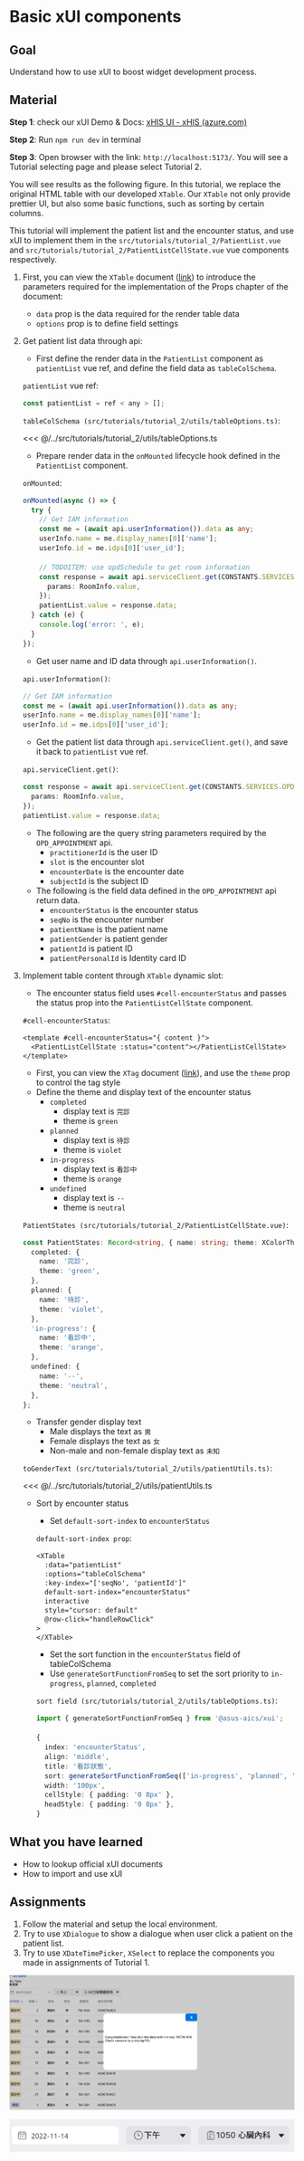 # Basic xUI components

## Goal

Understand how to use xUI to boost widget development process.

## Material

**Step 1**: check our xUI Demo & Docs: [xHIS UI - xHIS (azure.com)](https://aics-xhis.southeastasia.cloudapp.azure.com/web/xui/)

**Step 2**: Run `npm run dev` in terminal

**Step 3**: Open browser with the link: `http://localhost:5173/`. You will see a Tutorial selecting page and please select Tutorial 2.

You will see results as the following figure. In this tutorial, we replace the original HTML table with our developed `XTable`. Our `XTable` not only provide prettier UI, but also some basic functions, such as sorting by certain columns.

This tutorial will implement the patient list and the encounter status, and use xUI to implement them in the `src/tutorials/tutorial_2/PatientList.vue` and `src/tutorials/tutorial_2/PatientListCellState.vue` vue components respectively.

1. First, you can view the `XTable` document ([link](https://aics-xhis.southeastasia.cloudapp.azure.com/web/xui/?tab=XTable)) to introduce the parameters required for the implementation of the Props chapter of the document:
   - `data` prop is the data required for the render table data
   - `options` prop is to define field settings
2. Get patient list data through api:

   - First define the render data in the `PatientList` component as `patientList` vue ref, and define the field data as `tableColSchema`.

   `patientList` vue ref:

   ```js
   const patientList = ref < any > [];
   ```

   `tableColSchema (src/tutorials/tutorial_2/utils/tableOptions.ts)`:

   <<< @/../src/tutorials/tutorial_2/utils/tableOptions.ts

   - Prepare render data in the `onMounted` lifecycle hook defined in the `PatientList` component.

   `onMounted`:

   ```ts
   onMounted(async () => {
     try {
       // Get IAM information
       const me = (await api.userInformation()).data as any;
       userInfo.name = me.display_names[0]['name'];
       userInfo.id = me.idps[0]['user_id'];

       // TODOITEM: use opdSchedule to get room information
       const response = await api.serviceClient.get(CONSTANTS.SERVICES.OPD_APPOINTMENT, {
         params: RoomInfo.value,
       });
       patientList.value = response.data;
     } catch (e) {
       console.log('error: ', e);
     }
   });
   ```

   - Get user name and ID data through `api.userInformation()`.

   `api.userInformation()`:

   ```ts
   // Get IAM information
   const me = (await api.userInformation()).data as any;
   userInfo.name = me.display_names[0]['name'];
   userInfo.id = me.idps[0]['user_id'];
   ```

   - Get the patient list data through `api.serviceClient.get()`, and save it back to `patientList` vue ref.

   `api.serviceClient.get()`:

   ```ts
   const response = await api.serviceClient.get(CONSTANTS.SERVICES.OPD_APPOINTMENT, {
     params: RoomInfo.value,
   });
   patientList.value = response.data;
   ```

   - The following are the query string parameters required by the `OPD_APPOINTMENT` api.
     - `practitionerId` is the user ID
     - `slot` is the encounter slot
     - `encounterDate` is the encounter date
     - `subjectId` is the subject ID
   - The following is the field data defined in the `OPD_APPOINTMENT` api return data.
     - `encounterStatus` is the encounter status
     - `seqNo` is the encounter number
     - `patientName` is the patient name
     - `patientGender` is patient gender
     - `patientId` is patient ID
     - `patientPersonalId` is Identity card ID

3. Implement table content through `XTable` dynamic slot:

   - The encounter status field uses `#cell-encounterStatus` and passes the status prop into the `PatientListCellState` component.

   `#cell-encounterStatus`:

   ```vue
   <template #cell-encounterStatus="{ content }">
     <PatientListCellState :status="content"></PatientListCellState>
   </template>
   ```

   - First, you can view the `XTag` document ([link](https://aics-xhis.southeastasia.cloudapp.azure.com/web/xui/?tab=XTag)), and use the `theme` prop to control the tag style
   - Define the theme and display text of the encounter status
     - `completed`
       - display text is `完診`
       - theme is `green`
     - `planned`
       - display text is `待診`
       - theme is `violet`
     - `in-progress`
       - display text is `看診中`
       - theme is `orange`
     - `undefined`
       - display text is `--`
       - theme is `neutral`

   `PatientStates (src/tutorials/tutorial_2/PatientListCellState.vue)`:

   ```ts
   const PatientStates: Record<string, { name: string; theme: XColorTheme }> = {
     completed: {
       name: '完診',
       theme: 'green',
     },
     planned: {
       name: '待診',
       theme: 'violet',
     },
     'in-progress': {
       name: '看診中',
       theme: 'orange',
     },
     undefined: {
       name: '--',
       theme: 'neutral',
     },
   };
   ```

   - Transfer gender display text
     - Male displays the text as `男`
     - Female displays the text as `女`
     - Non-male and non-female display text as `未知`

   `toGenderText (src/tutorials/tutorial_2/utils/patientUtils.ts)`:

   <<< @/../src/tutorials/tutorial_2/utils/patientUtils.ts

   - Sort by encounter status

     - Set `default-sort-index` to `encounterStatus`

     `default-sort-index prop`:

     ```vue
     <XTable
       :data="patientList"
       :options="tableColSchema"
       :key-index="['seqNo', 'patientId']"
       default-sort-index="encounterStatus"
       interactive
       style="cursor: default"
       @row-click="handleRowClick"
     >
     </XTable>
     ```

     - Set the sort function in the `encounterStatus` field of tableColSchema
     - Use `generateSortFunctionFromSeq` to set the sort priority to `in-progress`, `planned`, `completed`

     `sort field (src/tutorials/tutorial_2/utils/tableOptions.ts)`:

     ```ts
     import { generateSortFunctionFromSeq } from '@asus-aics/xui';

     {
       index: 'encounterStatus',
       align: 'middle',
       title: '看診狀態',
       sort: generateSortFunctionFromSeq(['in-progress', 'planned', 'completed']),
       width: '100px',
       cellStyle: { padding: '0 8px' },
       headStyle: { padding: '0 8px' },
     }
     ```

## What you have learned

- How to lookup official xUI documents
- How to import and use xUI

## Assignments

1. Follow the material and setup the local environment.
2. Try to use `XDialogue` to show a dialogue when user click a patient on the patient list.
3. Try to use `XDateTimePicker`, `XSelect` to replace the components you made in assignments of Tutorial 1.

![tutorial-2-assignment-1](./tutorial2-assets/assignment-1.png)

![tutorial-2-assignment-2](./tutorial2-assets/assignment-2.png)
